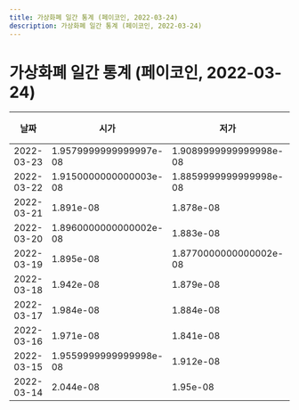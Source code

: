 ```yaml
---
title: 가상화폐 일간 통계 (페이코인, 2022-03-24)
description: 가상화폐 일간 통계 (페이코인, 2022-03-24)
---
```


가상화폐 일간 통계 (페이코인, 2022-03-24)
===

|날짜|시가|저가|고가|종가|비고|
|--|--|--|--|--|--|
|2022-03-23|1.9579999999999997e-08|1.9089999999999998e-08|1.978e-08|1.9360000000000003e-08|    |
|2022-03-22|1.9150000000000003e-08|1.8859999999999998e-08|2.046e-08|1.9579999999999997e-08|    |
|2022-03-21|1.891e-08|1.878e-08|1.964e-08|1.9150000000000003e-08|    |
|2022-03-20|1.8960000000000002e-08|1.883e-08|1.955e-08|1.8899999999999997e-08|    |
|2022-03-19|1.895e-08|1.8770000000000002e-08|1.962e-08|1.8960000000000002e-08|    |
|2022-03-18|1.942e-08|1.879e-08|1.968e-08|1.895e-08|    |
|2022-03-17|1.984e-08|1.884e-08|1.9979999999999998e-08|1.942e-08|    |
|2022-03-16|1.971e-08|1.841e-08|2.0060000000000002e-08|1.984e-08|    |
|2022-03-15|1.9559999999999998e-08|1.912e-08|2.0080000000000002e-08|1.947e-08|    |
|2022-03-14|2.044e-08|1.95e-08|2.099e-08|1.986e-08|    |
